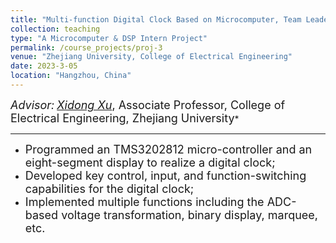 ```yaml
---
title: "Multi-function Digital Clock Based on Microcomputer, Team Leader"
collection: teaching
type: "A Microcomputer & DSP Intern Project"
permalink: /course_projects/proj-3
venue: "Zhejiang University, College of Electrical Engineering"
date: 2023-3-05
location: "Hangzhou, China"
---
```







*<font size=4>Advisor:</font> [<font size=4>Xidong Xu</font>](http://ee.zju.edu.cn/2020/0609/c51919a2150927/page.htm)*<font size=4>, Associate Professor, College of Electrical Engineering, Zhejiang University</font>*  

- - -  

- <font size =4>Programmed an TMS3202812 micro-controller and an eight-segment display to realize a digital clock;</font>
- <font size =4>Developed key control, input, and function-switching capabilities for the digital clock;</font>
- <font size =4>Implemented multiple functions including the ADC-based voltage transformation, binary display, marquee, etc.</font>
